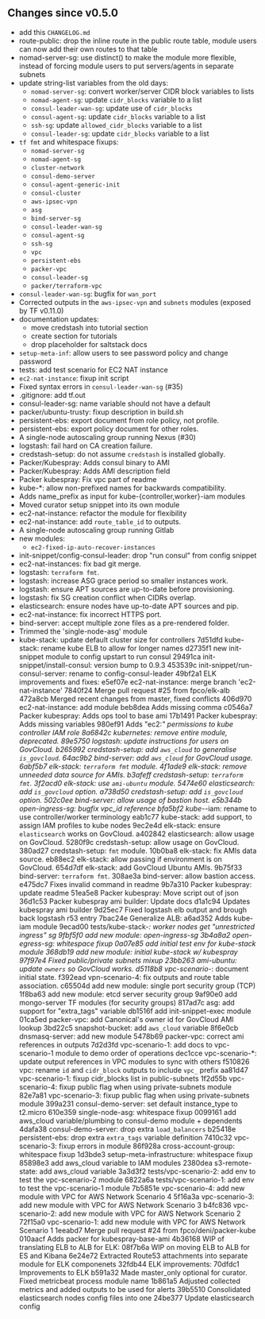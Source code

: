 
## Changes since v0.5.0

* add this `CHANGELOG.md`
* route-public: drop the inline route in the public route table, module users can now add their own routes to that table
* nomad-server-sg: use distinct() to make the module more flexible, instead of forcing module users to put servers/agents in separate subnets
* update string-list variables from the old days:
    * `nomad-server-sg`: convert worker/server CIDR block variables to lists
    * `nomad-agent-sg`: update `cidr_blocks` variable to a list
    * `consul-leader-wan-sg`: update use of `cidr_blocks`
    * `consul-agent-sg`: update `cidr_blocks` variable to a list
    * `ssh-sg`: update `allowed_cidr_blocks` variable to a list
    * `consul-leader-sg`: update `cidr_blocks` variable to a list
* `tf fmt` and whitespace fixups:
    * `nomad-server-sg`
    * `nomad-agent-sg`
    * `cluster-network`
    * `consul-demo-server`
    * `consul-agent-generic-init`
    * `consul-cluster`
    * `aws-ipsec-vpn`
    * `asg`
    * `bind-server-sg`
    * `consul-leader-wan-sg`
    * `consul-agent-sg`
    * `ssh-sg`
    * `vpc`
    * `persistent-ebs`
    * `packer-vpc`
    * `consul-leader-sg`
    * `packer/terraform-vpc`
* `consul-leader-wan-sg`: bugfix for `wan_port`
* Corrected outputs in the `aws-ipsec-vpn` and `subnets` modules (exposed by TF v0.11.0)
* documentation updates:
    * move credstash into tutorial section
    * create section for tutorials
    * drop placeholder for saltstack docs
* `setup-meta-inf`: allow users to see password policy and change password
* tests: add test scenario for EC2 NAT instance
* `ec2-nat-instance`: fixup init script
* Fixed syntax errors in `consul-leader-wan-sg` (#35)
* .gitignore: add tf.out
* consul-leader-sg: name variable should not have a default
* packer/ubuntu-trusty: fixup description in build.sh
* persistent-ebs: export document from role policy, not profile.
* persistent-ebs: export policy document for other roles.
* A single-node autoscaling group running Nexus (#30)
* logstash: fail hard on CA creation failure.
* credstash-setup: do not assume `credstash` is installed globally.
* Packer/Kubespray: Adds consul binary to AMI
* Packer/Kubespray: Adds AMI description field
* Packer kubespray: Fix vpc part of readme
* kube-*: allow non-prefixed names for backwards compatibility.
* Adds name_prefix as input for kube-{controller,worker}-iam modules
* Moved curator setup snippet into its own module
* ec2-nat-instance: refactor the module for flexibility
* ec2-nat-instance: add `route_table_id` to outputs.
* A single-node autoscaling group running Gitlab
* new modules:
    * `ec2-fixed-ip-auto-recover-instances`
* init-snippet/config-consul-leader: drop "run consul" from config snippet
* ec2-nat-instances: fix bad git merge.
* logstash: `terraform fmt`.
* logstash: increase ASG grace period so smaller instances work.
* logstash: ensure APT sources are up-to-date before provisioning.
* logstash: fix SG creation conflict when CIDRs overlap.
* elasticsearch: ensure nodes have up-to-date APT sources and pip.
* ec2-nat-instance: fix incorrect HTTPS port.
* bind-server: accept multiple zone files as a pre-rendered folder.
* Trimmed the 'single-node-asg' module
* kube-stack: update default cluster size for controllers
7d51dfd kube-stack: rename kube ELB to allow for longer names
d2735f1 new init-snippet module to config upstart to run consul
29491ca init-snippet/install-consul: version bump to 0.9.3
453539c init-snippet/run-consul-server: rename to config-consul-leader
49bf2a1 ELK improvements and fixes:
e5ef07e ec2-nat-instance: merge branch 'ec2-nat-instance'
7840f24 Merge pull request #25 from fpco/elk-alb
472a8cb Merged recent changes from master, fixed conflicts
406d970 ec2-nat-instance: add module
beb8dea Adds missing comma
c0546a7 Packer kubespray: Adds ops tool to base ami
17b1491 Packer kubespray: Adds missing variables
980ef91 Adds "ec2:*" permissions to kube controller IAM role
8a6842c kubernetes: remove entire module, deprecated.
89e5750 logstash: update instructions for users on GovCloud.
b265992 credstash-setup: add `aws_cloud` to generalise `is_govcloud`.
64ac9b2 bind-server: add `aws_cloud` for GovCloud usage.
6abf5b7 elk-stack: `terraform fmt` module.
4f1ade9 elk-stack: remove unneeded data source for AMIs.
b3afeff credstash-setup: `terraform fmt`.
3f2acd0 elk-stack: use `ami-ubuntu` module.
5474e60 elasticsearch: add `is_govcloud` option.
a738d50 credstash-setup: add `is_govcloud` option.
502c0ee bind-server: allow usage of bastion host.
e5b344b open-ingress-sg: bugfix vpc_id reference
bfa5bf2 kube-*-iam: rename to use controller/worker terminology
eab1c77 kube-stack: add support, to assign IAM profiles to kube nodes
9ec2e4d elk-stack: ensure `elasticsearch` works on GovCloud.
a402842 elasticsearch: allow usage on GovCloud.
5280f9c credstash-setup: allow usage on GovCloud.
380ad27 credstash-setup: `fmt` module.
10b0ba8 elk-stack: fix AMIs data source.
eb88ec2 elk-stack: allow passing if environment is on GovCloud.
654d7df elk-stack: add GovCloud Ubuntu AMIs.
9b75f33 bind-server: `terraform fmt`.
308ae3a bind-server: allow bastion access.
e475dc7 Fixes invalid command in readme
9b7a310 Packer kubespray: update readme
51ea5e8 Packer kubespray: Move script out of json
36d1c53 Packer kubespray ami builder: Update docs
d1a1c94 Updates kubespray ami builder
9d25ec7 Fixed logstash elb output and brough back logstash r53 entry
7bac24e Generalize ALB:
a6ad352 Adds kube-iam module
9ecad00 tests/kube-stack-*: worker nodes get "unrestricted ingress" sg
9fbf5f0 add new module: open-ingress-sg
3b4a8a2 open-egress-sg: whitespace fixup
0a07e85 add initial test env for kube-stack module
368db19 add new module: initial kube-stack w/ kubespray
97f97e4 Fixed public/private subnets mixup
23bb263 ami-ubuntu: update `owners` so GovCloud works.
d5118b8 vpc-scenario-*: document initial state.
f392ead vpn-scenario-4: fix outputs and route table association.
c65504d add new module: single port security group (TCP)
1f8ba63 add new module: etcd server security group
9af90e0 add mongo-server TF modules (for security groups)
817ad7c asg: add support for "extra_tags" variable
db1516f add init-snippet-exec module
01ca5ed packer-vpc: add Canonical's owner id for GovCloud AMI lookup
3bd22c5 snapshot-bucket: add `aws_cloud` variable
8f6e0cb dnsmasq-server: add new module
5478b69 packer-vpc: correct ami references in outputs
7d2d3fd vpc-scenario-1: add docs to vpc-scenario-1 module to demo order of operations
dec1cce vpc-scenario-*: update output references in VPC modules to sync with others
f510826 vpc: rename `id` and `cidr_block` outputs to include `vpc_` prefix
aa81d47 vpc-scenario-1: fixup cidr_blocks list in public-subnets
1f2d55b vpc-scenario-4: fixup public flag when using private-subnets module
82e7a81 vpc-scenario-3: fixup public flag when using private-subnets module
399a231 consul-demo-server: set default instance_type to t2.micro
610e359 single-node-asg: whitespace fixup
0099161 add aws_cloud variable/plumbing to consul-demo module + dependents
4dafa38 consul-demo-server: drop extra `load_balancers`
b25418e persistent-ebs: drop extra `extra_tags` variable definition
7410c32 vpc-scenario-3: fixup errors in module
86f928a cross-account-group: whitespace fixup
1d3bde3 setup-meta-infrastructure: whitespace fixup
85898e3 add aws_cloud variable to IAM modules
2380dea s3-remote-state: add aws_cloud variable
3a3d3f2 tests/vpc-scenario-2: add env to test the vpc-scenario-2 module
6822a6a tests/vpc-scenario-1: add env to test the vpc-scenario-1 module
7b5851e vpc-scenario-4: add new module with VPC for AWS Network Scenario 4
5f16a3a vpc-scenario-3: add new module with VPC for AWS Network Scenario 3
b4fc836 vpc-scenario-2: add new module with VPC for AWS Network Scenario 2
72f15a0 vpc-scenario-1: add new module with VPC for AWS Network Scenario 1
1eeabd7 Merge pull request #24 from fpco/deni/packer-kube
010aacf Adds packer for kubespray-base-ami
4b36168 WIP of translating ELB to ALB for ELK:
08f7b6a WIP on moving ELB to ALB for ES and Kibana
6e24e72 Extracted Route53 attachments into separate module for ELK componenets
32fdb44 ELK improvements:
70dfdc1 Improvements to ELK
b591a32 Made master_only optional for curator. Fixed metricbeat process module name
1b861a5 Adjusted collected metrics and added outputs to be used for alerts
39b5510 Consolidated elasticsearch nodes config files into one
24be377 Update elasticsearch config
